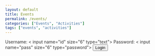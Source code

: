 ```yaml
---
layout: default
title: Events
permalink: /events/
categories: ["Events", "Activities"]
tags: ["events", "activities"]
---
```



<style>

body {

	background-image: url('/assets/images/dima-pechurin-JUbjYFvCv00-unsplash-medium-door.jpeg');
	background-attachment: fixed;
	color: #333;
}

</style>


<script language="javascript">
  function pasuser(form) { 
    if (form.id.value=="paintball") { 
      if (form.pass.value=="paintball15" | form.pass.value=="paintball20")
        { location="https://antoniofeijao.com/" } 
        else { alert("Wrong Password") } 
      } 
    else { alert("Wrong Username") } 
  } 
</script>

<body>
  <form name="login">
    Username: < input name="id" size="6" type="text">
    Password: < input name="pass" size="6" type="password">
    <input value="Login" onclick="pasuser(this.form)" type="button">
  </form>
</body>
